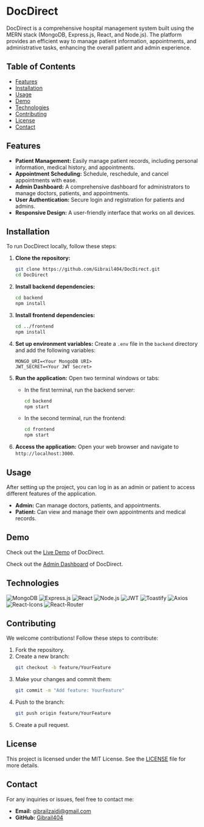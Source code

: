 # DocDirect

DocDirect is a comprehensive hospital management system built using the MERN stack (MongoDB, Express.js, React, and Node.js). The platform provides an efficient way to manage patient information, appointments, and administrative tasks, enhancing the overall patient and admin experience.

## Table of Contents

- [Features](#features)
- [Installation](#installation)
- [Usage](#usage)
- [Demo](#demo)
- [Technologies](#technologies)
- [Contributing](#contributing)
- [License](#license)
- [Contact](#contact)

## Features

- **Patient Management:** Easily manage patient records, including personal information, medical history, and appointments.
- **Appointment Scheduling:** Schedule, reschedule, and cancel appointments with ease.
- **Admin Dashboard:** A comprehensive dashboard for administrators to manage doctors, patients, and appointments.
- **User Authentication:** Secure login and registration for patients and admins.
- **Responsive Design:** A user-friendly interface that works on all devices.

## Installation

To run DocDirect locally, follow these steps:

1. **Clone the repository:**
   ```sh
   git clone https://github.com/Gibrail404/DocDirect.git
   cd DocDirect
   ```

2. **Install backend dependencies:**
   ```sh
   cd backend
   npm install
   ```

3. **Install frontend dependencies:**
   ```sh
   cd ../frontend
   npm install
   ```

4. **Set up environment variables:**
   Create a `.env` file in the `backend` directory and add the following variables:
   ```plaintext
   MONGO_URI=<Your MongoDB URI>
   JWT_SECRET=<Your JWT Secret>
   ```

5. **Run the application:**
   Open two terminal windows or tabs:
   - In the first terminal, run the backend server:
     ```sh
     cd backend
     npm start
     ```
   - In the second terminal, run the frontend:
     ```sh
     cd frontend
     npm start
     ```

6. **Access the application:**
   Open your web browser and navigate to `http://localhost:3000`.

## Usage

After setting up the project, you can log in as an admin or patient to access different features of the application.

- **Admin:** Can manage doctors, patients, and appointments.
- **Patient:** Can view and manage their own appointments and medical records.


## Demo

Check out the [Live Demo](https://docdirect.netlify.app/) of DocDirect.

Check out the [Admin Dashboard](https://docdirect-admin.netlify.app/login) of DocDirect.


## Technologies

![MongoDB](https://img.shields.io/badge/MongoDB-4EA94B?style=for-the-badge&logo=mongodb&logoColor=white)
![Express.js](https://img.shields.io/badge/Express.js-000000?style=for-the-badge&logo=express&logoColor=white)
![React](https://img.shields.io/badge/React-20232A?style=for-the-badge&logo=react&logoColor=61DAFB)
![Node.js](https://img.shields.io/badge/Node.js-339933?style=for-the-badge&logo=nodedotjs&logoColor=white)
![JWT](https://img.shields.io/badge/JWT-000000?style=for-the-badge&logo=jsonwebtokens&logoColor=white)
![Toastify](https://img.shields.io/badge/Toastify-FFDD00?style=for-the-badge&logo=react&logoColor=black)
![Axios](https://img.shields.io/badge/Axios-5A29E4?style=for-the-badge&logo=axios&logoColor=white)
![React-Icons](https://img.shields.io/badge/React--Icons-61DAFB?style=for-the-badge&logo=react&logoColor=black)
![React-Router](https://img.shields.io/badge/React--Router-CA4245?style=for-the-badge&logo=react-router&logoColor=white)

## Contributing

We welcome contributions! Follow these steps to contribute:

1. Fork the repository.
2. Create a new branch:
   ```sh
   git checkout -b feature/YourFeature
   ```
3. Make your changes and commit them:
   ```sh
   git commit -m "Add feature: YourFeature"
   ```
4. Push to the branch:
   ```sh
   git push origin feature/YourFeature
   ```
5. Create a pull request.

## License

This project is licensed under the MIT License. See the [LICENSE](LICENSE) file for more details.

## Contact

For any inquiries or issues, feel free to contact me:

- **Email:** gibrailzaidi@gmail.com
- **GitHub:** [Gibrail404](https://github.com/Gibrail404)

